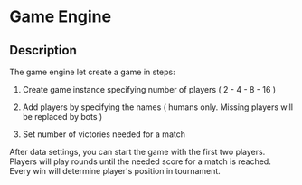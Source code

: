 # Game Engine

## Description

The game engine let create a game in steps:

1. Create game instance specifying number of players ( 2 - 4 - 8 - 16 )

2. Add players by specifying the names ( humans only. Missing players will be replaced by bots )

3. Set number of victories needed for a match

After data settings, you can start the game with the first two players.  
Players will play rounds until the needed score for a match is reached.
Every win will determine player's position in tournament.
